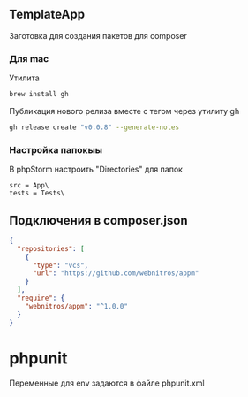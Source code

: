 ## TemplateApp

Заготовка для создания пакетов для composer

### Для mac

Утилита
```bash
brew install gh
```

Публикация нового релиза вместе с тегом через утилиту gh

```bash
gh release create "v0.0.8" --generate-notes
```

### Настройка папокыы

В phpStorm настроить "Directories" для папок

```http request
src = App\
tests = Tests\
```

## Подключения в composer.json

```json
{
  "repositories": [
    {
      "type": "vcs",
      "url": "https://github.com/webnitros/appm"
    }
  ],
  "require": {
    "webnitros/appm": "^1.0.0"
  }
}
```

# phpunit

Переменные для env задаются в файле phpunit.xml
